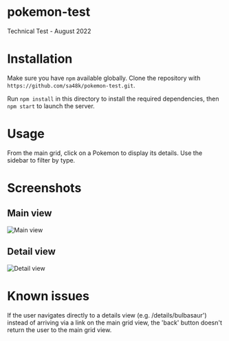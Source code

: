 # pokemon-test
 Technical Test - August 2022

# Installation
Make sure you have `npm` available globally. Clone the repository with `https://github.com/sa48k/pokemon-test.git`.

Run `npm install` in this directory to install the required dependencies, then `npm start` to launch the server.

# Usage
From the main grid, click on a Pokemon to display its details. Use the sidebar to filter by type.

# Screenshots
## Main view
![Main view](https://i.postimg.cc/FRwQTP7X/ss1.png)

## Detail view
![Detail view](https://i.postimg.cc/brbfWQtD/ss2.png)

# Known issues
If the user navigates directly to a details view (e.g. /details/bulbasaur') instead of arriving via a link on the main grid view, the 'back' button doesn't return the user to the main grid view.